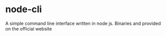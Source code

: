 # node-cli
A simple command line interface written in node js. Binaries and provided on the official website
